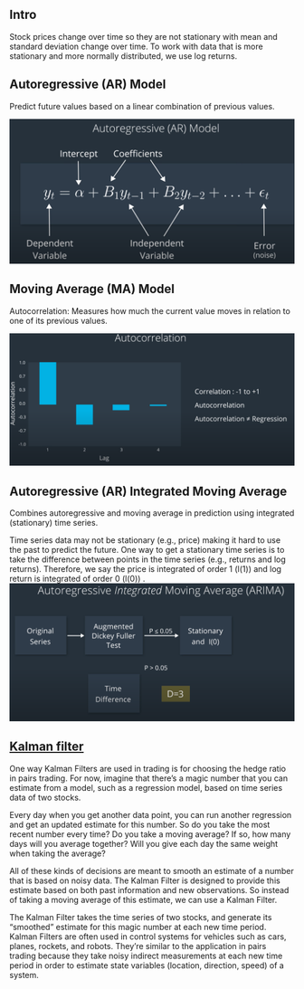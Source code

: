 ## Intro
Stock prices change over time so they are not stationary with mean and standard deviation change over time. To work with data that is more stationary and more normally distributed, we use log returns.

## Autoregressive (AR) Model
Predict future values based on a linear combination of previous values.

![](2020-07-15-23-41-17.png)

## Moving Average (MA) Model
Autocorrelation: Measures how much the current value moves in relation to one of its previous values.

![](2020-07-15-23-45-02.png)

## Autoregressive (AR) Integrated Moving Average
Combines autoregressive and moving average in prediction using integrated (stationary) time series.

Time series data may not be stationary (e.g., price) making it hard to use the past to predict the future. One way to get a stationary time series is to take the difference between points in the time series (e.g., returns and log returns). Therefore, we say the price is integrated of order 1 (l(1)) and log return is integrated of order 0 (l(0)) .
![](2020-07-16-11-38-56.png)

## [Kalman filter](Side-projects/1D-Kalman-filter.ipynb)
One way Kalman Filters are used in trading is for choosing the hedge ratio in pairs trading. For now, imagine that there’s a magic number that you can estimate from a model, such as a regression model, based on time series data of two stocks.

Every day when you get another data point, you can run another regression and get an updated estimate for this number. So do you take the most recent number every time? Do you take a moving average? If so, how many days will you average together? Will you give each day the same weight when taking the average?

All of these kinds of decisions are meant to smooth an estimate of a number that is based on noisy data. The Kalman Filter is designed to provide this estimate based on both past information and new observations. So instead of taking a moving average of this estimate, we can use a Kalman Filter.

The Kalman Filter takes the time series of two stocks, and generate its “smoothed” estimate for this magic number at each new time period. Kalman Filters are often used in control systems for vehicles such as cars, planes, rockets, and robots. They’re similar to the application in pairs trading because they take noisy indirect measurements at each new time period in order to estimate state variables (location, direction, speed) of a system.

